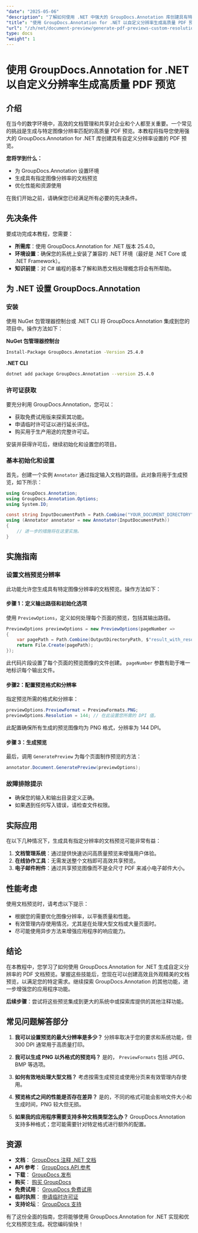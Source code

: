 ```yaml
---
"date": "2025-05-06"
"description": "了解如何使用 .NET 中强大的 GroupDocs.Annotation 库创建具有特定图像分辨率的高质量 PDF 文档预览。立即优化您的文档管理工作流程。"
"title": "使用 GroupDocs.Annotation for .NET 以自定义分辨率生成高质量 PDF 预览"
"url": "/zh/net/document-preview/generate-pdf-previews-custom-resolutions-groupdocs/"
type: docs
"weight": 1
---
```


# 使用 GroupDocs.Annotation for .NET 以自定义分辨率生成高质量 PDF 预览

## 介绍

在当今的数字环境中，高效的文档管理和共享对企业和个人都至关重要。一个常见的挑战是生成与特定图像分辨率匹配的高质量 PDF 预览。本教程将指导您使用强大的 GroupDocs.Annotation for .NET 库创建具有自定义分辨率设置的 PDF 预览。

**您将学到什么：**
- 为 GroupDocs.Annotation 设置环境
- 生成具有指定图像分辨率的文档预览
- 优化性能和资源使用

在我们开始之前，请确保您已经满足所有必要的先决条件。

## 先决条件

要成功完成本教程，您需要：

- **所需库**：使用 GroupDocs.Annotation for .NET 版本 25.4.0。
- **环境设置**：确保您的系统上安装了兼容的 .NET 环境（最好是 .NET Core 或 .NET Framework）。
- **知识前提**：对 C# 编程的基本了解和熟悉文档处理概念将会有所帮助。

## 为 .NET 设置 GroupDocs.Annotation

### 安装

使用 NuGet 包管理器控制台或 .NET CLI 将 GroupDocs.Annotation 集成到您的项目中。操作方法如下：

**NuGet 包管理器控制台**

```bash
Install-Package GroupDocs.Annotation -Version 25.4.0
```

**.NET CLI**

```bash
dotnet add package GroupDocs.Annotation --version 25.4.0
```

### 许可证获取

要充分利用 GroupDocs.Annotation，您可以：
- 获取免费试用版来探索其功能。
- 申请临时许可证以进行延长评估。
- 购买用于生产用途的完整许可证。

安装并获得许可后，继续初始化和设置您的项目。

### 基本初始化和设置

首先，创建一个实例 `Annotator` 通过指定输入文档的路径。此对象将用于生成预览，如下所示：

```csharp
using GroupDocs.Annotation;
using GroupDocs.Annotation.Options;
using System.IO;

const string InputDocumentPath = Path.Combine("YOUR_DOCUMENT_DIRECTORY", "input.pdf");
using (Annotator annotator = new Annotator(InputDocumentPath))
{
    // 进一步的措施将在这里实施。
}
```

## 实施指南

### 设置文档预览分辨率

此功能允许您生成具有特定图像分辨率的文档预览。操作方法如下：

#### 步骤 1：定义输出路径和初始化选项

使用 `PreviewOptions`，定义如何处理每个页面的预览，包括其输出路径。

```csharp
PreviewOptions previewOptions = new PreviewOptions(pageNumber =>
{
    var pagePath = Path.Combine(OutputDirectoryPath, $"result_with_resolution_{pageNumber}.png");
    return File.Create(pagePath);
});
```

此代码片段设置了每个页面的预览图像的文件创建。 `pageNumber` 参数有助于唯一地标识每个输出文件。

#### 步骤2：配置预览格式和分辨率

指定预览所需的格式和分辨率：

```csharp
previewOptions.PreviewFormat = PreviewFormats.PNG;
previewOptions.Resolution = 144; // 在此设置您所需的 DPI 值。
```

此配置确保所有生成的预览图像均为 PNG 格式，分辨率为 144 DPI。

#### 步骤 3：生成预览

最后，调用 `GeneratePreview` 为每个页面制作预览的方法：

```csharp
annotator.Document.GeneratePreview(previewOptions);
```

### 故障排除提示

- 确保您的输入和输出目录定义正确。
- 如果遇到任何写入错误，请检查文件权限。

## 实际应用

在以下几种情况下，生成具有指定分辨率的文档预览可能非常有益：

1. **文档管理系统**：通过提供快速访问高质量预览来增强用户体验。
2. **在线协作工具**：无需发送整个文档即可高效共享预览。
3. **电子邮件附件**：通过共享预览图像而不是全尺寸 PDF 来减小电子邮件大小。

## 性能考虑

使用文档预览时，请考虑以下提示：

- 根据您的需要优化图像分辨率，以平衡质量和性能。
- 有效管理内存使用情况，尤其是在处理大型文档或大量页面时。
- 尽可能使用异步方法来增强应用程序的响应能力。

## 结论

在本教程中，您学习了如何使用 GroupDocs.Annotation for .NET 生成自定义分辨率的 PDF 文档预览。掌握这些技能后，您现在可以创建高效且外观精美的文档预览，以满足您的特定需求。继续探索 GroupDocs.Annotation 的其他功能，进一步增强您的应用程序功能。

**后续步骤**：尝试将这些预览集成到更大的系统中或探索库提供的其他注释功能。

## 常见问题解答部分

1. **我可以设置预览的最大分辨率是多少？**
   分辨率取决于您的要求和系统功能，但 300 DPI 通常用于高质量打印。

2. **我可以生成 PNG 以外格式的预览吗？**
   是的， `PreviewFormats` 包括 JPEG、BMP 等选项。

3. **如何有效地处理大型文档？**
   考虑按需生成预览或使用分页来有效管理内存使用。

4. **预览格式之间的性能是否存在差异？**
   是的，不同的格式可能会影响文件大小和生成时间，PNG 较大但无损。

5. **如果我的应用程序需要支持多种文档类型怎么办？**
   GroupDocs.Annotation 支持多种格式；您可能需要针对特定格式进行额外的配置。

## 资源

- **文档**： [GroupDocs 注释 .NET 文档](https://docs.groupdocs.com/annotation/net/)
- **API 参考**： [GroupDocs API 参考](https://reference.groupdocs.com/annotation/net/)
- **下载**： [GroupDocs 发布](https://releases.groupdocs.com/annotation/net/)
- **购买**： [购买 GroupDocs](https://purchase.groupdocs.com/buy)
- **免费试用**： [GroupDocs 免费试用](https://releases.groupdocs.com/annotation/net/)
- **临时执照**： [申请临时许可证](https://purchase.groupdocs.com/temporary-license/)
- **支持论坛**： [GroupDocs 支持](https://forum.groupdocs.com/c/annotation/) 

有了这份全面的指南，您将能够使用 GroupDocs.Annotation for .NET 实现和优化文档预览生成。祝您编码愉快！